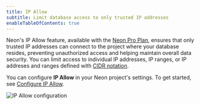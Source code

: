 ```yaml
---
title: IP Allow
subtitle: Limit database access to only trusted IP addresses
enableTableOfContents: true
---
```


Neon's IP Allow feature, available with the [Neon Pro Plan](/docs/introduction/pro-plan), ensures that only trusted IP addresses can connect to the project where your database resides, preventing unauthorized access and helping maintain overall data security. You can limit access to individual IP addresses, IP ranges, or IP addreses and ranges defined with [CIDR notation](/docs/reference/glossary#cidr-notation). 

You can configure **IP Allow** in your Neon project's settings. To get started, see [Configure IP Allow](/docs/manage/projects#configure-ip-allow).

![IP Allow configuration](/docs/manage/ip_allow.png)


